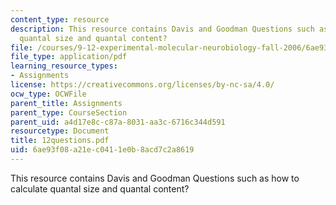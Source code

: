 ```yaml
---
content_type: resource
description: This resource contains Davis and Goodman Questions such as how to calculate
  quantal size and quantal content?
file: /courses/9-12-experimental-molecular-neurobiology-fall-2006/6ae93f08a21ec0411e0b8acd7c2a8619_12questions.pdf
file_type: application/pdf
learning_resource_types:
- Assignments
license: https://creativecommons.org/licenses/by-nc-sa/4.0/
ocw_type: OCWFile
parent_title: Assignments
parent_type: CourseSection
parent_uid: a4d17e8c-c87a-8031-aa3c-6716c344d591
resourcetype: Document
title: 12questions.pdf
uid: 6ae93f08-a21e-c041-1e0b-8acd7c2a8619
---
```

This resource contains Davis and Goodman Questions such as how to calculate quantal size and quantal content?